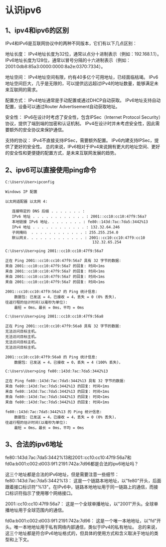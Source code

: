 # 认识ipv6

## 1、ipv4和ipv6的区别
IPv4和IPv6是互联网协议中的两种不同版本，它们有以下几点区别：

地址长度：
IPv4地址长度为32位，通常以点分十进制表示（例如：192.168.1.1）。
IPv6地址长度为128位，通常以冒号分隔的十六进制表示（例如：2001:0db8:85a3:0000:0000:8a2e:0370:7334）。

地址空间：
IPv4地址空间有限，约有40多亿个可用地址，已经面临枯竭。
IPv6地址空间巨大，几乎是无限的，可以提供远远超过IPv4的地址数量，能够满足未来互联网的需求。

配置方式：
IPv4地址通常是手动配置或通过DHCP自动获取。
IPv6地址支持自动配置，设备可以通过Router Advertisement自动获取地址。

安全性：
IPv6在设计时考虑了安全性，包含IPSec（Internet Protocol Security）协议，提供了端到端的加密和认证机制。
IPv4在设计时并未考虑安全性，因此需要额外的安全协议来保护通信。

支持的协议：
IPv4不直接支持IPSec，需要额外配置。
IPv6内建支持IPSec，提供了更好的安全性。
总的来说，IPv6相对于IPv4来说拥有更大的地址空间、更好的安全性和更便捷的配置方式，是未来互联网发展的趋势。

## 2、ipv6可以直接使用ping命令
```
C:\Users\User>ipconfig

Windows IP 配置

以太网适配器 以太网 4:

   连接特定的 DNS 后缀 . . . . . . . :
   IPv6 地址 . . . . . . . . . . . . : 2001::cc10:cc10:47f9:56a7
   本地链接 IPv6 地址. . . . . . . . : fe80::143d:7ac:7da5:3442%13
   IPv4 地址 . . . . . . . . . . . . : 132.32.64.246
   子网掩码  . . . . . . . . . . . . : 255.255.254.0
   默认网关. . . . . . . . . . . . . : 2001::cc10:cc10:47f9:cc10
                                       132.32.65.254

C:\Users\User>ping 2001::cc10:cc10:47f9:56a7

正在 Ping 2001::cc10:cc10:47f9:56a7 具有 32 字节的数据:
来自 2001::cc10:cc10:47f9:56a7 的回复: 时间<1ms
来自 2001::cc10:cc10:47f9:56a7 的回复: 时间<1ms
来自 2001::cc10:cc10:47f9:56a7 的回复: 时间<1ms
来自 2001::cc10:cc10:47f9:56a7 的回复: 时间<1ms

2001::cc10:cc10:47f9:56a7 的 Ping 统计信息:
    数据包: 已发送 = 4，已接收 = 4，丢失 = 0 (0% 丢失)，
往返行程的估计时间(以毫秒为单位):
    最短 = 0ms，最长 = 0ms，平均 = 0ms

C:\Users\User>ping 2001::cc10:cc10:47f9:56a8

正在 Ping 2001::cc10:cc10:47f9:56a8 具有 32 字节的数据:
无法访问目标主机。
无法访问目标主机。
无法访问目标主机。
无法访问目标主机。

2001::cc10:cc10:47f9:56a8 的 Ping 统计信息:
    数据包: 已发送 = 4，已接收 = 0，丢失 = 4 (100% 丢失)，

C:\Users\User>ping fe80::143d:7ac:7da5:3442%13

正在 Ping fe80::143d:7ac:7da5:3442%13 具有 32 字节的数据:
来自 fe80::143d:7ac:7da5:3442%13 的回复: 时间<1ms
来自 fe80::143d:7ac:7da5:3442%13 的回复: 时间<1ms
来自 fe80::143d:7ac:7da5:3442%13 的回复: 时间<1ms
来自 fe80::143d:7ac:7da5:3442%13 的回复: 时间<1ms

fe80::143d:7ac:7da5:3442%13 的 Ping 统计信息:
    数据包: 已发送 = 4，已接收 = 4，丢失 = 0 (0% 丢失)，
往返行程的估计时间(以毫秒为单位):
    最短 = 0ms，最长 = 0ms，平均 = 0ms
```

## 3、合法的ipv6地址
fe80::143d:7ac:7da5:3442%13和2001::cc10:cc10:47f9:56a7和fd0a:b001:c002:d003:9f1:2191:742a:7d96都是合法的ipv6地址吗？

这三个地址都是合法的IPv6地址，但是需要注意一些细节：
fe80::143d:7ac:7da5:3442%13：
这是一个链路本地地址，以"fe80"开头，后面跟着接口标识符"%13"。在IPv6中，链路本地地址用于同一链路上的通信，而接口标识符指示了使用哪个网络接口。

2001::cc10:cc10:47f9:56a7：
这是一个全球单播地址，以"2001"开头。全球单播地址用于全球范围内的通信。

fd0a:b001:c002:d003:9f1:2191:742a:7d96：
这是一个唯一本地地址，以"fd"开头。唯一本地地址用于私有网络内部通信，类似于IPv4的私有地址。
总的来说，这三个地址都是符合IPv6地址格式的，但具体的使用方式和含义取决于地址的类型和上下文。
